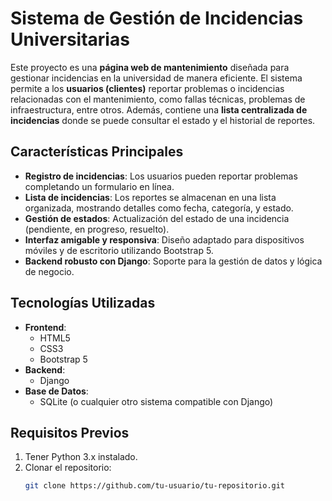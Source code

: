 # Sistema de Gestión de Incidencias Universitarias

Este proyecto es una **página web de mantenimiento** diseñada para gestionar incidencias en la universidad de manera eficiente. El sistema permite a los **usuarios (clientes)** reportar problemas o incidencias relacionadas con el mantenimiento, como fallas técnicas, problemas de infraestructura, entre otros. Además, contiene una **lista centralizada de incidencias** donde se puede consultar el estado y el historial de reportes.

## Características Principales

- **Registro de incidencias**: Los usuarios pueden reportar problemas completando un formulario en línea.
- **Lista de incidencias**: Los reportes se almacenan en una lista organizada, mostrando detalles como fecha, categoría, y estado.
- **Gestión de estados**: Actualización del estado de una incidencia (pendiente, en progreso, resuelto).
- **Interfaz amigable y responsiva**: Diseño adaptado para dispositivos móviles y de escritorio utilizando Bootstrap 5.
- **Backend robusto con Django**: Soporte para la gestión de datos y lógica de negocio.

## Tecnologías Utilizadas

- **Frontend**:
  - HTML5
  - CSS3
  - Bootstrap 5
- **Backend**:
  - Django
- **Base de Datos**:
  - SQLite (o cualquier otro sistema compatible con Django)

## Requisitos Previos

1. Tener Python 3.x instalado.
2. Clonar el repositorio:
   ```bash
   git clone https://github.com/tu-usuario/tu-repositorio.git
